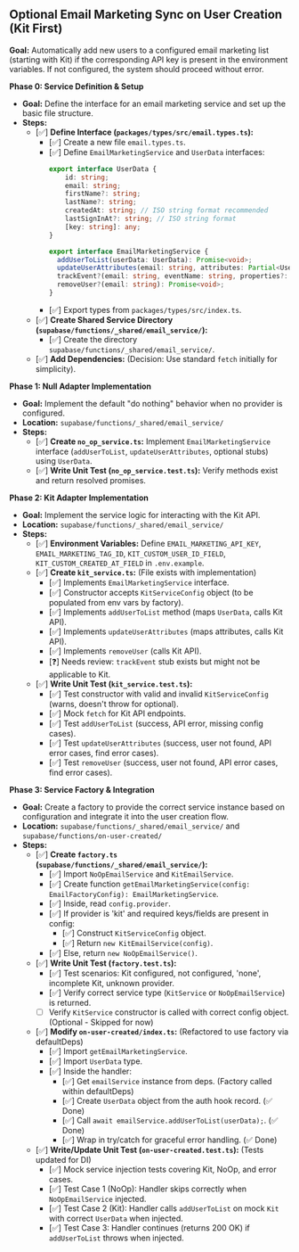 
## Optional Email Marketing Sync on User Creation (Kit First)

**Goal:** Automatically add new users to a configured email marketing list (starting with Kit) if the corresponding API key is present in the environment variables. If not configured, the system should proceed without error.

**Phase 0: Service Definition & Setup**
*   **Goal:** Define the interface for an email marketing service and set up the basic file structure.
*   **Steps:**
    *   [✅] **Define Interface (`packages/types/src/email.types.ts`):**
        *   [✅] Create a new file `email.types.ts`.
        *   [✅] Define `EmailMarketingService` and `UserData` interfaces:
            ```typescript
            export interface UserData {
                id: string;
                email: string;
                firstName?: string;
                lastName?: string;
                createdAt: string; // ISO string format recommended
                lastSignInAt?: string; // ISO string format
                [key: string]: any;
            }

            export interface EmailMarketingService {
              addUserToList(userData: UserData): Promise<void>;
              updateUserAttributes(email: string, attributes: Partial<UserData>): Promise<void>;
              trackEvent?(email: string, eventName: string, properties?: Record<string, any>): Promise<void>;
              removeUser?(email: string): Promise<void>;
            }
            ```
        *   [✅] Export types from `packages/types/src/index.ts`.
    *   [✅] **Create Shared Service Directory (`supabase/functions/_shared/email_service/`):**
        *   [✅] Create the directory `supabase/functions/_shared/email_service/`.
    *   [✅] **Add Dependencies:** (Decision: Use standard `fetch` initially for simplicity).

**Phase 1: Null Adapter Implementation**
*   **Goal:** Implement the default "do nothing" behavior when no provider is configured.
*   **Location:** `supabase/functions/_shared/email_service/`
*   **Steps:**
    *   [✅] **Create `no_op_service.ts`:** Implement `EmailMarketingService` interface (`addUserToList`, `updateUserAttributes`, optional stubs) using `UserData`.
    *   [✅] **Write Unit Test (`no_op_service.test.ts`):** Verify methods exist and return resolved promises.

**Phase 2: Kit Adapter Implementation**
*   **Goal:** Implement the service logic for interacting with the Kit API.
*   **Location:** `supabase/functions/_shared/email_service/`
*   **Steps:**
    *   [✅] **Environment Variables:** Define `EMAIL_MARKETING_API_KEY`, `EMAIL_MARKETING_TAG_ID`, `KIT_CUSTOM_USER_ID_FIELD`, `KIT_CUSTOM_CREATED_AT_FIELD` in `.env.example`.
    *   [✅] **Create `kit_service.ts`:** (File exists with implementation)
        *   [✅] Implements `EmailMarketingService` interface.
        *   [✅] Constructor accepts `KitServiceConfig` object (to be populated from env vars by factory).
        *   [✅] Implements `addUserToList` method (maps `UserData`, calls Kit API).
        *   [✅] Implements `updateUserAttributes` (maps attributes, calls Kit API).
        *   [✅] Implements `removeUser` (calls Kit API).
        *   [❓] Needs review: `trackEvent` stub exists but might not be applicable to Kit.
    *   [✅] **Write Unit Test (`kit_service.test.ts`):**
        *   [✅] Test constructor with valid and invalid `KitServiceConfig` (warns, doesn't throw for optional).
        *   [✅] Mock `fetch` for Kit API endpoints.
        *   [✅] Test `addUserToList` (success, API error, missing config cases).
        *   [✅] Test `updateUserAttributes` (success, user not found, API error cases, find error cases).
        *   [✅] Test `removeUser` (success, user not found, API error cases, find error cases).

**Phase 3: Service Factory & Integration**
*   **Goal:** Create a factory to provide the correct service instance based on configuration and integrate it into the user creation flow.
*   **Location:** `supabase/functions/_shared/email_service/` and `supabase/functions/on-user-created/`
*   **Steps:**
    *   [✅] **Create `factory.ts` (`supabase/functions/_shared/email_service/`):**
        *   [✅] Import `NoOpEmailService` and `KitEmailService`.
        *   [✅] Create function `getEmailMarketingService(config: EmailFactoryConfig): EmailMarketingService`.
        *   [✅] Inside, read `config.provider`.
        *   [✅] If provider is 'kit' and required keys/fields are present in config:
            *   [✅] Construct `KitServiceConfig` object.
            *   [✅] Return `new KitEmailService(config)`.
        *   [✅] Else, return `new NoOpEmailService()`.
    *   [✅] **Write Unit Test (`factory.test.ts`):**
        *   [✅] Test scenarios: Kit configured, not configured, 'none', incomplete Kit, unknown provider.
        *   [✅] Verify correct service type (`KitService` or `NoOpEmailService`) is returned.
        *   [ ] Verify `KitService` constructor is called with correct config object. (Optional - Skipped for now)
    *   [✅] **Modify `on-user-created/index.ts`:** (Refactored to use factory via defaultDeps)
        *   [✅] Import `getEmailMarketingService`.
        *   [✅] Import `UserData` type.
        *   [✅] Inside the handler:
            *   [✅] Get `emailService` instance from deps. (Factory called within defaultDeps)
            *   [✅] Create `UserData` object from the auth hook record. (✅ Done)
            *   [✅] Call `await emailService.addUserToList(userData);`. (✅ Done)
            *   [✅] Wrap in try/catch for graceful error handling. (✅ Done)
    *   [✅] **Write/Update Unit Test (`on-user-created.test.ts`):** (Tests updated for DI)
        *   [✅] Mock service injection tests covering Kit, NoOp, and error cases.
        *   [✅] Test Case 1 (NoOp): Handler skips correctly when `NoOpEmailService` injected.
        *   [✅] Test Case 2 (Kit): Handler calls `addUserToList` on mock `Kit` with correct `UserData` when injected.
        *   [✅] Test Case 3: Handler continues (returns 200 OK) if `addUserToList` throws when injected.

